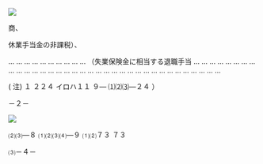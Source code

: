 ![](https://www.nta.go.jp/tmp/634a2a43-9ef5-47b7-9fe4-14b5e6465702/images/c3b45a49e16c37b85019b16d8f35b7023ce6cc96357406a44709d213db82b53c.jpg)

商、

休業手当金の非課税）、

… … … … … … … … … … （失業保険金に相当する退職手当 … … … … … … … … … … … … … … … … … … … … … … … … … … … … … … … … … … …

( 注) １ ２２４ イロハ１１ ９― ⑴⑵⑶―２４ ）

－２－

![](https://www.nta.go.jp/tmp/634a2a43-9ef5-47b7-9fe4-14b5e6465702/images/79af5f8d1838f5696d5526b6d39795313ae714c05f180a05a0df770b97de70a6.jpg)

⑵⑶―８ ⑴⑵⑶⑷―９ ⑴⑵７３ ７３

⑶－４－